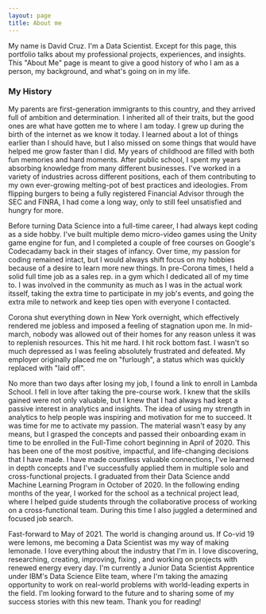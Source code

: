 ```yaml
---
layout: page
title: About me
---
```


My name is David Cruz. I'm a Data Scientist. Except for this page, this portfolio talks about my professional projects, experiences, and insights. This "About Me" page is meant to give a good history of who I am as a person, my background, and what's going on in my life.

### My History

My parents are first-generation immigrants to this country, and they arrived full of ambition and determination. I inherited all of their traits, but the good ones are what have gotten me to where I am today. I grew up during the birth of the internet as we know it today. I learned about a lot of things earlier than I should have, but I also missed on some things that would have helped me grow faster than I did. My years of childhood are filled with both fun memories and hard moments. After public school, I spent my years absorbing knowledge from many different businesses. I've worked in a variety of industries across different positions, each of them contributing to my own ever-growing melting-pot of best practices and ideologies. From flipping burgers to being a fully registered Financial Advisor through the SEC and FINRA, I had come a long way, only to still feel unsatisfied and hungry for more. 

  Before turning Data Science into a full-time career, I had always kept coding as a side hobby. I've built multiple demo micro-video games using the Unity game engine for fun, and I completed a couple of free courses on Google's Codecadamy back in their stages of infancy. Over time, my passion for coding remained intact, but I would always shift focus on my hobbies because of a desire to learn more new things. In pre-Corona times, I held a solid full time job as a sales rep. in a gym which I dedicated all of my time to. I was involved in the community as much as I was in the actual work itsself, taking the extra time to participate in my job's events, and going the extra mile to network and keep ties open with everyone I contacted.

Corona shut everything down in New York overnight, which effectively rendered me jobless and imposed a feeling of stagnation upon me. In mid-march, nobody was allowed out of their homes for any reason unless it was to replenish resources. This hit me hard. I hit rock bottom fast. I wasn't so much depressed as I was feeling absolutely frustrated and defeated. My employer originally placed me on "furlough", a status which was quickly replaced with "laid off".

No more than two days after losing my job, I found a link to enroll in Lambda School. I fell in love after taking the pre-course work. I knew that the skills gained were not only valuable, but I knew that I had always had kept a passive interest in analytics and insights. The idea of using my strength in analytics to help people was inspiring and motivation for me to succeed. It was time for me to activate my passion. The material wasn't easy by any means, but I grasped the concepts and passed their onboarding exam in time to be enrolled in the Full-Time cohort beginning in April of 2020. This has been one of the most positive, impactful, and life-changing decisions that I have made. I have made countless valuable connections, I've learned in depth concepts and I've successfully applied them in multiple solo and cross-functional projects. I graduated from their Data Science andd Machine Learning Program in October of 2020. In the following ending months of the year, I worked for the school as a technical project lead, where I helped guide students through the collaborative process of working on a cross-functional team. During this time I also juggled a determined and focused job search.

Fast-forward to May of 2021. The world is changing around us. If Co-vid 19 were lemons, me becoming a Data Scientist was my way of making lemonade. I love everything about the industry that I'm in. I love discovering, researching, creating, improving, fixing , and working on projects with renewed energy every day. I'm currently a Junior Data Scientist Apprentice under IBM's Data Science Elite team, where I'm taking the amazing opportunity to work on real-world problems with world-leading experts in the field. I'm looking forward to the future and to sharing some of my success stories with this new team. Thank you for reading!
